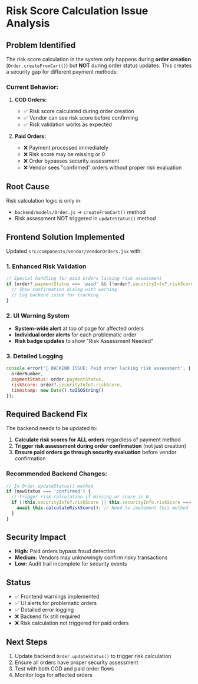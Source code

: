 # Risk Score Calculation Issue Analysis

## Problem Identified

The risk score calculation in the system only happens during **order creation** (`Order.createFromCart()`) but **NOT** during order status updates. This creates a security gap for different payment methods:

### Current Behavior:

1. **COD Orders:**
   - ✅ Risk score calculated during order creation
   - ✅ Vendor can see risk score before confirming
   - ✅ Risk validation works as expected

2. **Paid Orders:**
   - ❌ Payment processed immediately 
   - ❌ Risk score may be missing or 0
   - ❌ Order bypasses security assessment
   - ❌ Vendor sees "confirmed" orders without proper risk evaluation

## Root Cause

Risk calculation logic is only in:
- `backend/models/Order.js` → `createFromCart()` method
- Risk assessment NOT triggered in `updateStatus()` method

## Frontend Solution Implemented

Updated `src/components/vendor/VendorOrders.jsx` with:

### 1. Enhanced Risk Validation
```javascript
// Special handling for paid orders lacking risk assessment
if (order?.paymentStatus === 'paid' && (!order?.securityInfo?.riskScore || order?.securityInfo?.riskScore === 0)) {
  // Show confirmation dialog with warning
  // Log backend issue for tracking
}
```

### 2. UI Warning System
- **System-wide alert** at top of page for affected orders
- **Individual order alerts** for each problematic order
- **Risk badge updates** to show "Risk Assessment Needed"

### 3. Detailed Logging
```javascript
console.error('🚨 BACKEND ISSUE: Paid order lacking risk assessment', {
  orderNumber,
  paymentStatus: order.paymentStatus,
  riskScore: order?.securityInfo?.riskScore,
  timestamp: new Date().toISOString()
});
```

## Required Backend Fix

The backend needs to be updated to:

1. **Calculate risk scores for ALL orders** regardless of payment method
2. **Trigger risk assessment during order confirmation** (not just creation)
3. **Ensure paid orders go through security evaluation** before vendor confirmation

### Recommended Backend Changes:

```javascript
// In Order.updateStatus() method
if (newStatus === 'confirmed') {
  // Trigger risk calculation if missing or score is 0
  if (!this.securityInfo?.riskScore || this.securityInfo.riskScore === 0) {
    await this.calculateRiskScore(); // Need to implement this method
  }
}
```

## Security Impact

- **High:** Paid orders bypass fraud detection
- **Medium:** Vendors may unknowingly confirm risky transactions
- **Low:** Audit trail incomplete for security events

## Status

- ✅ Frontend warnings implemented
- ✅ UI alerts for problematic orders
- ✅ Detailed error logging
- ❌ Backend fix still required
- ❌ Risk calculation not triggered for paid orders

## Next Steps

1. Update backend `Order.updateStatus()` to trigger risk calculation
2. Ensure all orders have proper security assessment
3. Test with both COD and paid order flows
4. Monitor logs for affected orders
